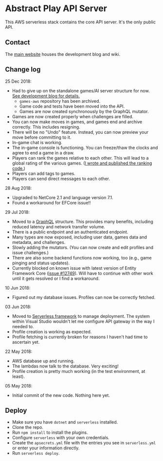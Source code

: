 # Abstract Play API Server

This AWS serverless stack contains the core API server. It's the only public API.  

## Contact

The [main website](https://www.abstractplay.com) houses the development blog and wiki.

## Change log

25 Dec 2018:

* Had to give up on the standalone games/AI server structure for now. [See development blog for details.](https://www.abstractplay.com)
  * `games-aws` repository has been archived.
  * Game code and tests have been moved into the API.
  * Games are now created synchronously by the GraphQL mutator.
* Games are now created properly when challenges are filled.
* You can now make moves in games, and games end and archive correctly. This includes resigning.
* There will be no "Undo" feature. Instead, you can now preview your move before committing to it.
* In-game chat is working.
* The in-game console is functioning. You can freeze/thaw the clocks and agree to end a game in a draw.
* Players can rank the games relative to each other. This will lead to a global rating of the various games. ([I wrote and published the ranking code.](https://github.com/Perlkonig/Condorcet))
* Players can add tags to games.
* Players can send direct messages to each other.

28 Aug 2018:

* Upgraded to NetCore 2.1 and language version 7.1.
* Found a workaround for EFCore issue!!

29 Jul 2018:

* Moved to a [GraphQL](https://graphql.org/) structure. This provides many benefits, including reduced latency and network transfer volume.
* There is a public endpoint and an authenticated endpoint.
* Many types are now exposed, including user data, games data and metadata, and challenges.
* Slowly adding the mutators. (You can now create and edit profiles and issue challenges.)
* There are also some backend functions now working, too (e.g., game pinging and status updates).
* Currently blocked on known issue with latest version of Entity Framework Core ([issue #12749](https://github.com/aspnet/EntityFrameworkCore/issues/12749)). Will have to continue with other work until it gets resolved or I find a workaround.

10 Jun 2018:

* Figured out my database issues. Profiles can now be correctly fetched.  

03 Jun 2018:

* Moved to [Serverless framework](https://serverless.com) to manage deployment. The system within Visual Studio wouldn't let me configure API gateway in the way I needed to.
* Profile creation is working as expected.
* Profile fetching is currently broken for reasons I haven't had time to ascertain yet.

22 May 2018:

* AWS database up and running.
* The lambdas now talk to the database. Very exciting!
* Profile creation is pretty much working (in the test environment, at least).

05 May 2018:

* Initial commit of the new code. Nothing here yet.

## Deploy

* Make sure you have `dotnet` and `serverless` installed.
* Clone the repo.
* Run `npm install` to install the plugins.
* Configure `serverless` with your own credentials.
* Create the `apsecrets.yml` file with the entries you see in `serverless.yml` or enter your information directly.
* Run `serverless deploy`.
